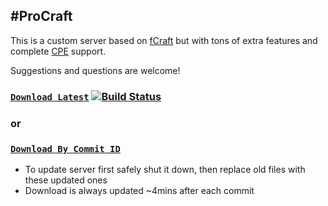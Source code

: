 #ProCraft
---
This is a custom server based on [fCraft](https://github.com/fragmer/fCraft) but with tons of extra features and complete [CPE](http://wiki.vg/CPE) support.

Suggestions and questions are welcome!

### [**`Download Latest`**](http://123dmwm.com/ProCraft/Builds/Latest.zip) [![Build Status](https://travis-ci.org/123DMWM/ProCraft.png)](https://travis-ci.org/123DMWM/ProCraft)
### or
### [**`Download By Commit ID`**](http://123dmwm.com/ProCraft/Builds/)

* To update server first safely shut it down, then replace old files with these updated ones
* Download is always updated ~4mins after each commit
